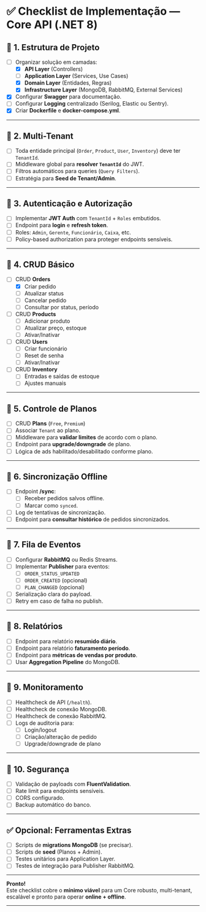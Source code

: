 ﻿# ✅ Checklist de Implementação — Core API (.NET 8)

## 📌 1. Estrutura de Projeto
- [ ] Organizar solução em camadas:
  - [x] **API Layer** (Controllers)
  - [ ] **Application Layer** (Services, Use Cases)
  - [x] **Domain Layer** (Entidades, Regras)
  - [x] **Infrastructure Layer** (MongoDB, RabbitMQ, External Services)
- [x] Configurar **Swagger** para documentação.
- [ ] Configurar **Logging** centralizado (Serilog, Elastic ou Sentry).
- [x] Criar **Dockerfile** e **docker-compose.yml**.

---

## 📌 2. Multi-Tenant
- [ ] Toda entidade principal (`Order`, `Product`, `User`, `Inventory`) deve ter `TenantId`.
- [ ] Middleware global para **resolver `TenantId`** do JWT.
- [ ] Filtros automáticos para queries (`Query Filters`).
- [ ] Estratégia para **Seed de Tenant/Admin**.

---

## 📌 3. Autenticação e Autorização
- [ ] Implementar **JWT Auth** com `TenantId` + `Roles` embutidos.
- [ ] Endpoint para **login** e **refresh token**.
- [ ] Roles: `Admin`, `Gerente`, `Funcionário`, `Caixa`, etc.
- [ ] Policy-based authorization para proteger endpoints sensíveis.

---

## 📌 4. CRUD Básico
- [ ] CRUD **Orders**
  - [x] Criar pedido
  - [ ] Atualizar status
  - [ ] Cancelar pedido
  - [ ] Consultar por status, período
- [ ] CRUD **Products**
  - [ ] Adicionar produto
  - [ ] Atualizar preço, estoque
  - [ ] Ativar/Inativar
- [ ] CRUD **Users**
  - [ ] Criar funcionário
  - [ ] Reset de senha
  - [ ] Ativar/Inativar
- [ ] CRUD **Inventory**
  - [ ] Entradas e saídas de estoque
  - [ ] Ajustes manuais

---

## 📌 5. Controle de Planos
- [ ] CRUD **Plans** (`Free`, `Premium`)
- [ ] Associar `Tenant` ao plano.
- [ ] Middleware para **validar limites** de acordo com o plano.
- [ ] Endpoint para **upgrade/downgrade** de plano.
- [ ] Lógica de ads habilitado/desabilitado conforme plano.

---

## 📌 6. Sincronização Offline
- [ ] Endpoint **/sync**:
  - [ ] Receber pedidos salvos offline.
  - [ ] Marcar como `synced`.
- [ ] Log de tentativas de sincronização.
- [ ] Endpoint para **consultar histórico** de pedidos sincronizados.

---

## 📌 7. Fila de Eventos
- [ ] Configurar **RabbitMQ** ou Redis Streams.
- [ ] Implementar **Publisher** para eventos:
  - [ ] `ORDER_STATUS_UPDATED`
  - [ ] `ORDER_CREATED` (opcional)
  - [ ] `PLAN_CHANGED` (opcional)
- [ ] Serialização clara do payload.
- [ ] Retry em caso de falha no publish.

---

## 📌 8. Relatórios
- [ ] Endpoint para relatório **resumido diário**.
- [ ] Endpoint para relatório **faturamento período**.
- [ ] Endpoint para **métricas de vendas por produto**.
- [ ] Usar **Aggregation Pipeline** do MongoDB.

---

## 📌 9. Monitoramento
- [ ] Healthcheck de API (`/health`).
- [ ] Healthcheck de conexão MongoDB.
- [ ] Healthcheck de conexão RabbitMQ.
- [ ] Logs de auditoria para:
  - [ ] Login/logout
  - [ ] Criação/alteração de pedido
  - [ ] Upgrade/downgrade de plano

---

## 📌 10. Segurança
- [ ] Validação de payloads com **FluentValidation**.
- [ ] Rate limit para endpoints sensíveis.
- [ ] CORS configurado.
- [ ] Backup automático do banco.

---

## ✅ Opcional: Ferramentas Extras
- [ ] Scripts de **migrations MongoDB** (se precisar).
- [ ] Scripts de **seed** (Planos + Admin).
- [ ] Testes unitários para Application Layer.
- [ ] Testes de integração para Publisher RabbitMQ.

---

**Pronto!**  
Este checklist cobre o **mínimo viável** para um Core robusto, multi-tenant, escalável e pronto para operar **online + offline**.

---

